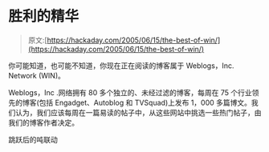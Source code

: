 # 胜利的精华

> 原文:[https://hackaday.com/2005/06/15/the-best-of-win/](https://hackaday.com/2005/06/15/the-best-of-win/)

你可能知道，也可能不知道，你现在正在阅读的博客属于 Weblogs，Inc. Network (WIN)。

Weblogs，Inc .网络拥有 80 多个独立的、未经过滤的博客，每周在 75 个行业领先的博客(包括 Engadget、Autoblog 和 TVSquad)上发布 1，000 多篇博文。我们认为，我们应该每周在一篇易读的帖子中，从这些网站中挑选一些热门帖子，由我们的博客作者决定。

跳跃后的吨联动